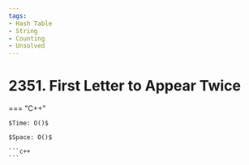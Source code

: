 ```yaml
---
tags:
- Hash Table
- String
- Counting
- Unsolved
---
```



# 2351. First Letter to Appear Twice

=== "C++"

    $Time: O()$

    $Space: O()$

    ```c++
    ```